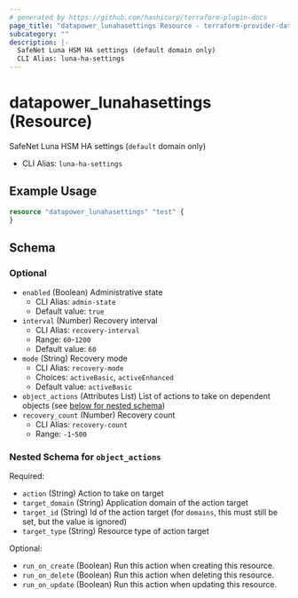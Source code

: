 ```yaml
---
# generated by https://github.com/hashicorp/terraform-plugin-docs
page_title: "datapower_lunahasettings Resource - terraform-provider-datapower"
subcategory: ""
description: |-
  SafeNet Luna HSM HA settings (default domain only)
  CLI Alias: luna-ha-settings
---
```


# datapower_lunahasettings (Resource)

SafeNet Luna HSM HA settings (`default` domain only)
  - CLI Alias: `luna-ha-settings`

## Example Usage

```terraform
resource "datapower_lunahasettings" "test" {
}
```

<!-- schema generated by tfplugindocs -->
## Schema

### Optional

- `enabled` (Boolean) Administrative state
  - CLI Alias: `admin-state`
  - Default value: `true`
- `interval` (Number) Recovery interval
  - CLI Alias: `recovery-interval`
  - Range: `60`-`1200`
  - Default value: `60`
- `mode` (String) Recovery mode
  - CLI Alias: `recovery-mode`
  - Choices: `activeBasic`, `activeEnhanced`
  - Default value: `activeBasic`
- `object_actions` (Attributes List) List of actions to take on dependent objects (see [below for nested schema](#nestedatt--object_actions))
- `recovery_count` (Number) Recovery count
  - CLI Alias: `recovery-count`
  - Range: `-1`-`500`

<a id="nestedatt--object_actions"></a>
### Nested Schema for `object_actions`

Required:

- `action` (String) Action to take on target
- `target_domain` (String) Application domain of the action target
- `target_id` (String) Id of the action target (for `domains`, this must still be set, but the value is ignored)
- `target_type` (String) Resource type of action target

Optional:

- `run_on_create` (Boolean) Run this action when creating this resource.
- `run_on_delete` (Boolean) Run this action when deleting this resource.
- `run_on_update` (Boolean) Run this action when updating this resource.
